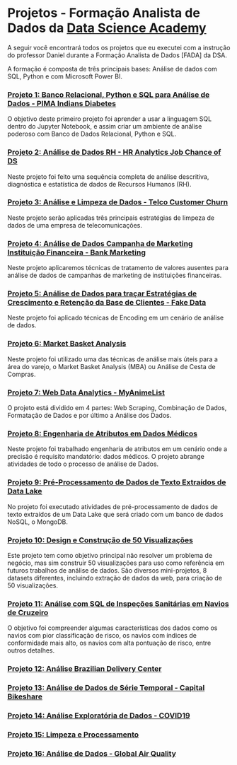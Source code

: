 # Projetos - Formação Analista de Dados da [Data Science Academy](https://datascienceacademy.com.br/)
A seguir você encontrará todos os projetos que eu executei com a instrução do professor Daniel durante a Formação Analista de Dados [FADA] da DSA.

A formação é composta de três principais bases: Análise de dados com SQL, Python e com Microsoft Power BI.

### [Projeto 1: Banco Relacional, Python e SQL para Análise de Dados - PIMA Indians Diabetes](https://github.com/rafaelgallonb/projetos-fada/tree/main/projeto1)
O objetivo deste primeiro projeto foi aprender a usar a linguagem SQL dentro do Jupyter Notebook, e assim criar um ambiente de análise poderoso com Banco de Dados Relacional, Python e SQL.

### [Projeto 2: Análise de Dados RH - HR Analytics Job Chance of DS](https://github.com/rafaelgallonb/projetos-fada/tree/main/projeto2)
Neste projeto foi feito uma sequência completa de análise descritiva, diagnóstica e estatística de dados de Recursos Humanos (RH).

### [Projeto 3: Análise e Limpeza de Dados - Telco Customer Churn](https://github.com/rafaelgallonb/projetos-fada/tree/main/projeto3)
Neste projeto serão aplicadas três principais estratégias de limpeza de dados de uma empresa de telecomunicações.

### [Projeto 4: Análise de Dados Campanha de Marketing Instituição Financeira - Bank Marketing](https://github.com/rafaelgallonb/projetos-fada/tree/main/projeto4)
Neste projeto aplicaremos técnicas de tratamento de valores ausentes para análise de dados de campanhas de marketing de instituições financeiras.

### [Projeto 5: Análise de Dados para traçar Estratégias de Crescimento e Retenção da Base de Clientes - Fake Data](https://github.com/rafaelgallonb/projetos-fada/tree/main/projeto5)
Neste projeto foi aplicado técnicas de Encoding em um cenário de análise de dados.

### [Projeto 6: Market Basket Analysis](https://github.com/rafaelgallonb/projetos-fada/tree/main/projeto6)
Neste projeto foi utilizado uma das técnicas de análise mais úteis para a área do varejo, o Market Basket Analysis (MBA) ou Análise de Cesta de Compras.

### [Projeto 7: Web Data Analytics - MyAnimeList](https://github.com/rafaelgallonb/projetos-fada/tree/main/projeto7)
O projeto está dividido em 4 partes: Web Scraping, Combinação de Dados, Formatação de Dados e por último a Análise dos Dados.

### [Projeto 8: Engenharia de Atributos em Dados Médicos](https://github.com/rafaelgallonb/projetos-fada/tree/main/projeto8)
Neste projeto foi trabalhado engenharia de atributos em um cenário onde a precisão é requisito mandatório: dados médicos. O projeto abrange atividades de todo o processo de análise de Dados.

### [Projeto 9: Pré-Processamento de Dados de Texto Extraídos de Data Lake](https://github.com/rafaelgallonb/projetos-fada/tree/main/projeto9)
No projeto foi executado atividades de pré-processamento de dados de texto extraídos de um Data Lake que será criado com um banco de dados NoSQL, o MongoDB.

### [Projeto 10: Design e Construção de 50 Visualizações](https://github.com/rafaelgallonb/projetos-fada/tree/main/projeto10)
Este projeto tem como objetivo principal não resolver um problema de negócio, mas sim construir 50 visualizações para uso como referência em futuros trabalhos de análise de dados. São diversos mini-projetos, 8 datasets diferentes, incluindo extração de dados da web, para criação de 50 visualizações.

### [Projeto 11: Análise com SQL de Inspeções Sanitárias em Navios de Cruzeiro](https://github.com/rafaelgallonb/projetos-fada/tree/main/projeto11)
O objetivo foi compreender algumas características dos dados como os navios com pior classificação de risco, os navios com índices de conformidade mais alto, os navios com alta pontuação de risco, entre outros detalhes.

### [Projeto 12: Análise Brazilian Delivery Center](link)


### [Projeto 13: Análise de Dados de Série Temporal - Capital Bikeshare](link)


### [Projeto 14: Análise Exploratória de Dados - COVID19](link)


### [Projeto 15: Limpeza e Processamento](link)


### [Projeto 16: Análise de Dados - Global Air Quality](link)
